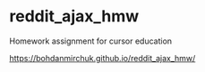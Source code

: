 # reddit_ajax_hmw
Homework assignment for cursor education

https://bohdanmirchuk.github.io/reddit_ajax_hmw/
